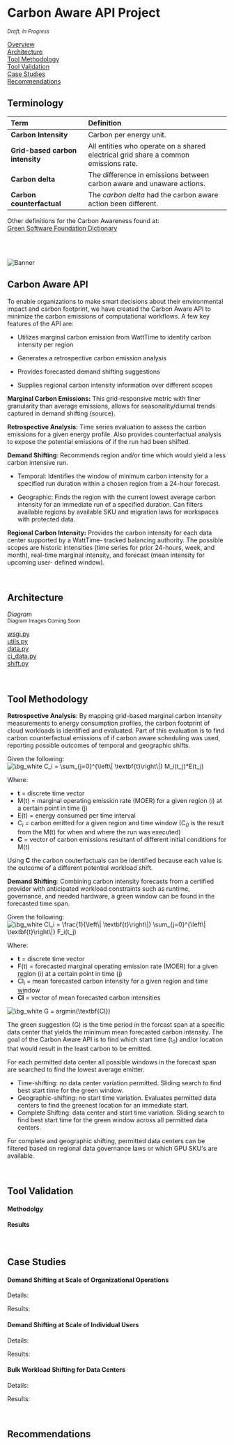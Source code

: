 # Carbon Aware API Project
<sup>*Draft, In Progress*</sup>

<a href="#Carbon Aware API">Overview</a><br>
<a href="#Tool Architecture">Architecture</a><br>
<a href="#Tool Methodology">Tool Methodology</a><br>
<a href="#Tool Validation">Tool Validation</a><br>
<a href="#Case Studies">Case Studies</a><br>
<a href="#Tool Recommendations">Recommendations</a><br>

## Terminology 
| Term | Definition   |
| :------------- | :---------- | 
| **Carbon Intensity** | Carbon per energy unit. |
| **Grid-based carbon intensity**   | All entities who operate on a shared electrical grid share a common emissions rate. | 
| **Carbon delta**   | The difference in emissions between carbon aware and unaware actions. | 
| **Carbon counterfactual**   | The *carbon delta* had the carbon aware action been different.| 

Other definitions for the Carbon Awareness found at: <br>
<a href = "https://github.com/Green-Software-Foundation/Dictionary/blob/dev/Dictionary/Dictionary.md">Green Software Foundation Dictionary</a>

<br><br>


![Banner](https://user-images.githubusercontent.com/80305894/132620015-b0a5007a-d605-43ca-a260-8b3bc5206b32.png)
<br>
<a name="Carbon Aware API"></a>

## Carbon Aware API

To enable organizations to make smart decisions about their environmental impact and carbon footprint, we have created the Carbon Aware API to minimize the carbon emissions of computational workflows. A few key features of the API are: 

* Utilizes marginal carbon emission from WattTime to identify carbon intensity per region 

* Generates a retrospective carbon emission analysis 

* Provides forecasted demand shifting suggestions 

* Supplies regional carbon intensity information over different scopes  

**Marginal Carbon Emissions:** This grid-responsive metric with finer granularity than average emissions, allows for seasonality/diurnal trends captured in demand shifting (source). 

**Retrospective Analysis:** Time series evaluation to assess the carbon emissions for a given energy profile. Also provides counterfactual analysis to expose the potential emissions of if the run had been shifted. 

**Demand Shifting**: Recommends region and/or time which would yield a less carbon intensive run.  

* Temporal: Identifies the window of minimum carbon intensity for a specified run duration within a chosen region from a 24-hour forecast.  

* Geographic: Finds the region with the current lowest average carbon intensity for an immediate run of a specified duration. Can filters available regions by available SKU and migration laws for workspaces with protected data.  

**Regional Carbon Intensity:** Provides the carbon intensity for each data center supported by a WattTime- tracked balancing authority.  The possible scopes are historic intensities (time series for prior 24-hours, week, and month), real-time marginal intensity, and forecast (mean intensity for upcoming user- defined window). 


<br>
<a name="Tool Architecture"></a>

## Architecture

*Diagram*
<br>
<sup>Diagram Images Coming Soon</sup>

[wsgi.py](https://github.com/TaylorPrewitt/carbon-awareAPI/blob/main/Carbon_Aware_API/wsgi.py)<br>
[utils.py](https://github.com/TaylorPrewitt/carbon-awareAPI/blob/main/Carbon_Aware_API/app/utils.py)<br>
[data.py](https://github.com/TaylorPrewitt/carbon-awareAPI/blob/main/Carbon_Aware_API/app/data.py)<br>
[ci_data.py](https://github.com/TaylorPrewitt/carbon-awareAPI/blob/main/Carbon_Aware_API/app/routes/ci_data.py)<br>
[shift.py](https://github.com/TaylorPrewitt/carbon-awareAPI/blob/main/Carbon_Aware_API/app/routes/shift.py)<br>



<br>
<a name="Tool Methodology"></a>

## Tool Methodology

**Retrospective Analysis**: By mapping grid-based marginal carbon intensity measurements to energy consumption profiles, the carbon footprint of cloud workloads is identified and evaluated.  Part of this evaluation is to find carbon counterfactual emissions of if carbon aware scheduling was used, reporting possible outcomes of temporal and geographic shifts.  


Given the following:
<br>
<img src="https://latex.codecogs.com/png.image?\dpi{100}&space;\bg_white&space;C_i&space;=&space;&space;\sum_{j=0}^{\left\|&space;\textbf{t}\right\|}&space;M_i(t_j)*E(t_j)&space;" title="\bg_white C_i = \sum_{j=0}^{\left\| \textbf{t}\right\|} M_i(t_j)*E(t_j) " />

Where:

* **t** = discrete time vector<br>
* M(t) = marginal operating emission rate (MOER) for a given region (i) at a certain point in time (j)<br>
* E(t) = energy consumed per time interval
* C<sub><i>i</i></sub> = carbon emitted for a given region and time window (C<sub><i>0</i></sub> is the result from the M(t) for when and where the run was executed)
* **C** = vector of carbon emissions resultant of different initial conditions for M(t) <br>

Using **C** the carbon couterfactuals can be identified because each value is the outcome of a different potential workload shift.    

**Demand Shifting**: Combining carbon intensity forecasts from a certified provider with anticipated workload constraints such as runtime, governance, and needed hardware, a green window can be found in the forecasted time span. 

Given the following:
<br>
<img src="https://latex.codecogs.com/png.image?\dpi{100}&space;\bg_white&space;CI_i&space;=&space;\frac{1}{\left\|&space;\textbf{t}\right\|}&space;\sum_{j=0}^{\left\|&space;\textbf{t}\right\|}&space;F_i(t_j)&space;" title="\bg_white CI_i = \frac{1}{\left\| \textbf{t}\right\|} \sum_{j=0}^{\left\| \textbf{t}\right\|} F_i(t_j) " />

Where:

* **t** = discrete time vector<br>
* F(t) = forecasted marginal operating emission rate (MOER) for a given region (i) at a certain point in time (j)<br>
* <span style="text-decoration:overline">CI</span><sub><i>i</i></sub> = mean forecasted carbon intensity for a given region and time window 
* **<span style="text-decoration:overline">CI</span>** = vector of mean forecasted carbon intensities  <br>

<img src="https://latex.codecogs.com/png.image?\dpi{110}&space;\bg_white&space;G&space;=&space;argmin(\textbf{CI})" title="\bg_white G = argmin(\textbf{CI})" />

The green suggestion (G) is the time period in the forcast span at a specific data center that yields the minimum mean forecasted carbon intensity. The goal of the Carbon Aware API is to find which start time (t<sub>0</sub>) and/or location that would result in the least carbon to be emitted.  

For each permitted data center all possible windows in the forecast span are searched to find the lowest average emitter. 
* Time-shifting: no data center variation permitted. Sliding search to find best start time for the green window.
* Geographic-shifting: no start time variation. Evaluates permitted data centers to find the greenest location for an immediate start.
* Complete Shifting: data center and start time variation. Sliding search to find best start time for the green window across all permitted data centers. 

For complete and geographic shifting, permitted data centers can be filtered based on regional data governance laws or which GPU SKU's are available. 

<br>

<a name="Tool Validation"></a>

## Tool Validation

#### Methodolgy 

#### Results

<br>

<a name="Case Studies"></a>

## Case Studies

#### Demand Shifting at Scale of Organizational Operations 

Details:

Results:

#### Demand Shifting at Scale of Individual Users 

Details:

Results:

#### Bulk Workload Shifting for Data Centers

Details:

Results:


<br>

<a name="Tool Recommendations"></a>

## Recommendations
